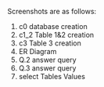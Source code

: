 Screenshots are as follows:
1. c0 database creation
2. c1_2 Table 1&2 creation
3. c3 Table 3 creation
4. ER Diagram
5. Q.2 answer query
6. Q.3 answer query
7. select Tables Values
